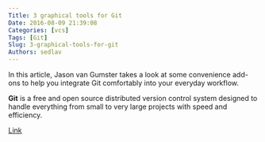 ```yaml
---
Title: 3 graphical tools for Git
Date: 2016-08-09 21:39:08
Categories: [vcs]
Tags: [Git]
Slug: 3-graphical-tools-for-git
Authors: sedlav
---
```


In this article, Jason van Gumster takes a look at some convenience add-ons to help you integrate Git comfortably into your everyday workflow.

**Git** is a free and open source distributed version control system designed to handle everything from small to very large projects with speed and efficiency.

[Link](https://opensource.com/life/16/8/graphical-tools-git)
